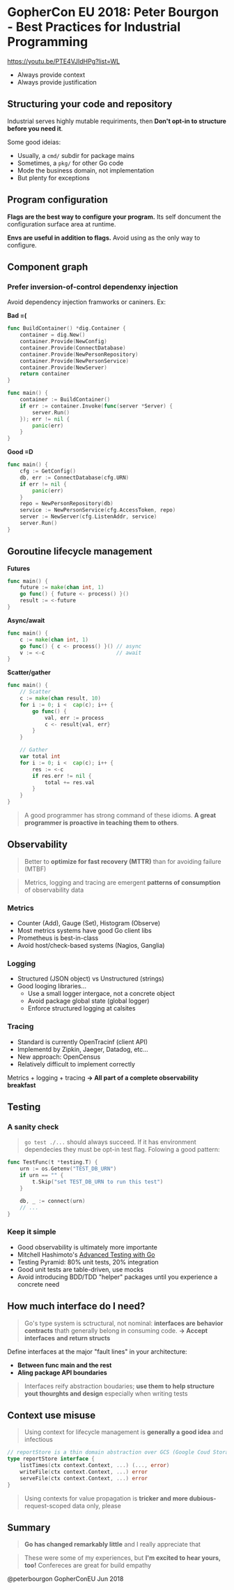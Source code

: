 # GopherCon EU 2018: Peter Bourgon - Best Practices for Industrial Programming

https://youtu.be/PTE4VJIdHPg?list=WL

- Always provide context
- Always provide justification

## Structuring your code and repository

Industrial serves highly mutable requiriments, then **Don't opt-in to structure before you need it**.

Some good ideias:

- Usually, a `cmd/` subdir for package mains
- Sometimes, a `pkg/` for other Go code
- Mode the business domain, not implementation
- But plenty for exceptions

## Program configuration

**Flags are the best way to configure your program.** Its self doncument the configuration surface area at runtime.

**Envs are useful in addition to flags.** Avoid using as the only way to configure.

## Component graph

### Prefer inversion-of-control dependenxy injection

Avoid dependency injection framworks or caniners. Ex:

**Bad =(**

```go
func BuildContainer() *dig.Container {
    container = dig.New()
    container.Provide(NewConfig)
    container.Provide(ConnectDatabase)
    container.Provide(NewPersonRepository)
    container.Provide(NewPersonService)
    container.Provide(NewServer)
    return container
}

func main() {
    container := BuildContainer()
    if err := container.Invoke(func(server *Server) {
        server.Run()
    }); err != nil {
        panic(err)
    }
}
```

**Good =D**

```go
func main() {
    cfg := GetConfig()
    db, err := ConnectDatabase(cfg.URN)
    if err != nil {
        panic(err)
    }
    repo = NewPersonRepository(db)
    service := NewPersonService(cfg.AccessToken, repo)
    server := NewServer(cfg.ListenAddr, service)
    server.Run()
}
```

## Goroutine lifecycle management

**Futures**

```go
func main() {
    future := make(chan int, 1)
    go func() { future <- process() }()
    result := <-future
}
```

**Async/await**

```go
func main() {
    c := make(chan int, 1)
    go func() { c <- process() }() // async
    v := <-c                       // await
}
```

**Scatter/gather**

```go
func main() {
    // Scatter
    c := make(chan result, 10)
    for i := 0; i <  cap(c); i++ {
        go func() {
            val, err := process
            c <- result{val, err}
        }
    }

    // Gather
    var total int
    for i := 0; i <  cap(c); i++ {
        res := <-c
        if res.err != nil {
            total += res.val
        }
    }
}
```

> A good programmer has strong command of these idioms.
> **A great programmer is proactive in teaching them to others**.

## Observability

> Better to
> **optimize for fast recovery (MTTR)**
> than for avoiding failure (MTBF)

> Metrics, logging and tracing are emergent
> **patterns of consumption**
> of observability data

### Metrics

- Counter (Add), Gauge (Set), Histogram (Observe)
- Most metrics systems have good Go client libs
- Prometheus is best-in-class
- Avoid host/check-based systems (Nagios, Ganglia)

### Logging

- Structured (JSON object) vs Unstructured (strings)
- Good looging libraries...
  - Use a small logger intergace, not a concrete object
  - Avoid package global state (global logger)
  - Enforce structured logging at calsites

### Tracing

- Standard is currently OpenTracinf (client API)
- Implementd by Zipkin, Jaeger, Datadog, etc...
- New approach: OpenCensus
- Relatively difficult to implement correctly

Metrics + logging + tracing
**-> All part of a complete observability breakfast**

## Testing

### A sanity check

> `go test ./...` should always succeed. If it has environment dependecies they must be opt-in test flag.
> Folowing a good pattern:

```go
func TestFunc(t *testing.T) {
    urn := os.Getenv("TEST_DB_URN")
    if urn == "" {
        t.Skip("set TEST_DB_URN to run this test")
    }

    db, _ := connect(urn)
    // ...
}
```

### Keep it simple

- Good observability is ultimately more importante
- Mitchell Hashimoto's [Advanced Testing with Go](https://youtu.be/8hQG7QlcLBk)
- Testing Pyramid: 80% unit tests, 20% integration
- Good unit tests are table-driven, use mocks
- Avoid introducing BDD/TDD "helper" packages until you experience a concrete need

## How much interface do I need?

> Go's type system is sctructural, not nominal:
> **interfaces are behavior contracts**
> thath generally belong in consuming code.
> **-> Accept interfaces**
> **and return structs**

Define interfaces at the major "fault lines" in your architecture:

- **Between func main and the rest**
- **Aling package API boundaries**

> Interfaces reify abstraction boudaries;
> **use them to help structure**
> **yout thourghts and design**
> especially when writing tests

## Context use misuse

> Using context for lifecycle management is
> **generally a good idea**
> and infectious

```go
// reportStore is a thin domain abstraction over GCS (Google Coud Storage)
type reportStore interface {
    listTimes(ctx context.Context, ...) (..., error)
    writeFile(ctx context.Context, ...) error
    serveFile(ctx context.Context, ...) error
}
```

> Using contexts for value propagation is
> **tricker and more dubious-**
> request-scoped data only, please

## Summary

> **Go has changed remarkably little**
> and I really appreciate that

> These were some of my experiences, but
> **I'm excited to hear yours, too!**
> Confereces are great for build empathy

@peterbourgon GopherConEU Jun 2018
